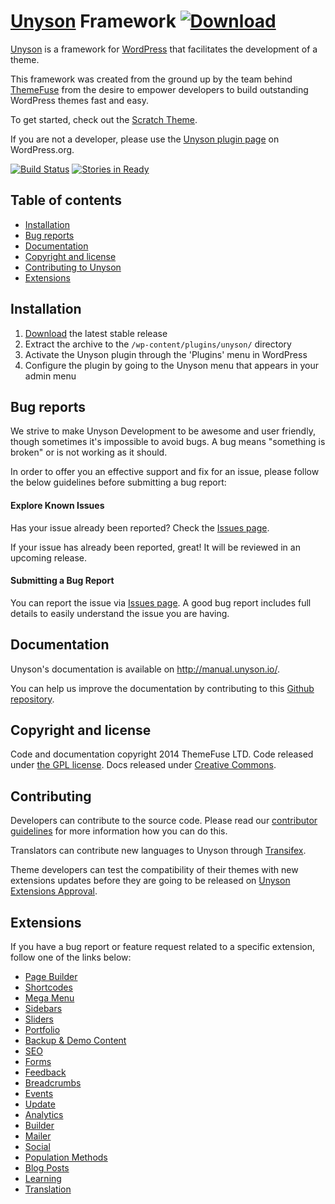 # [Unyson](https://wordpress.org/plugins/unyson/) Framework [ ![Download](https://static.md/c1cea378c63f839fbede18687134423f.jpeg) ](https://github.com/ThemeFuse/Unyson/releases/latest)

[Unyson](http://unyson.io/) is a framework for [WordPress](http://wordpress.org/) that facilitates the development of a theme.

This framework was created from the ground up by the team behind [ThemeFuse](http://themefuse.com/) from the desire to empower developers to build outstanding WordPress themes fast and easy.

To get started, check out the [Scratch Theme](https://github.com/ThemeFuse/Scratch-Theme).

If you are not a developer, please use the [Unyson plugin page](https://wordpress.org/plugins/unyson/) on WordPress.org.

[![Build Status](https://travis-ci.org/ThemeFuse/Unyson.svg?branch=master)](https://travis-ci.org/ThemeFuse/Unyson) [![Stories in Ready](https://badge.waffle.io/ThemeFuse/Unyson.svg?label=ready&title=Ready)](http://waffle.io/ThemeFuse/Unyson)

## Table of contents

* [Installation](#installation)
* [Bug reports](#bug-reports)
* [Documentation](#documentation)
* [Copyright and license](#copyright-and-license)
* [Contributing to Unyson](#contributing)
* [Extensions](#extensions)

## Installation

1. [Download](https://github.com/ThemeFuse/Unyson/releases/latest) the latest stable release
2. Extract the archive to the `/wp-content/plugins/unyson/` directory
3. Activate the Unyson plugin through the 'Plugins' menu in WordPress
4. Configure the plugin by going to the Unyson menu that appears in your admin menu

## Bug reports

We strive to make Unyson Development  to be awesome and user friendly, though sometimes it's impossible to avoid bugs.
A bug means "something is broken" or is not working as it should.

In order to offer you an effective support and fix for an issue, please follow the below guidelines before submitting a bug report:

#### Explore Known Issues

Has your issue already been reported? Check the [Issues page](https://github.com/ThemeFuse/Unyson/issues).

If your issue has already been reported, great! It will be reviewed in an upcoming release.

#### Submitting a Bug Report

You can report the issue via [Issues page](https://github.com/ThemeFuse/Unyson/issues).
A good bug report includes full details to easily understand the issue you are having.

## Documentation

Unyson's documentation is available on http://manual.unyson.io/.

You can help us improve the documentation by contributing to this [Github repository](https://github.com/ThemeFuse/Unyson-Documentation).

## Copyright and license

Code and documentation copyright 2014 ThemeFuse LTD. Code released under [the GPL license](https://github.com/ThemeFuse/Unyson/blob/master/framework/LICENSE). Docs released under [Creative Commons](https://github.com/ThemeFuse/Unyson-Documentation/blob/master/LICENSE).

## Contributing

Developers can contribute to the source code. Please read our [contributor guidelines](https://github.com/ThemeFuse/Unyson/blob/master/CONTRIBUTING.md) for more information how you can do this.

Translators can contribute new languages to Unyson through [Transifex](https://www.transifex.com/projects/p/unyson/).

Theme developers can test the compatibility of their themes with new extensions updates before they are going to be released on [Unyson Extensions Approval](https://github.com/ThemeFuse/Unyson-Extensions-Approval).

## Extensions

If you have a bug report or feature request related to a specific extension, follow one of the links below:

* [Page Builder](https://github.com/ThemeFuse/Unyson-PageBuilder-Extension)
* [Shortcodes](https://github.com/ThemeFuse/Unyson-Shortcodes-Extension)
* [Mega Menu](https://github.com/ThemeFuse/Unyson-MegaMenu-Extension)
* [Sidebars](https://github.com/ThemeFuse/Unyson-Sidebars-Extension)
* [Sliders](https://github.com/ThemeFuse/Unyson-Sliders-Extension)
* [Portfolio](https://github.com/ThemeFuse/Unyson-Portfolio-Extension)
* [Backup & Demo Content](https://github.com/ThemeFuse/Unyson-Backups-Extension)
* [SEO](https://github.com/ThemeFuse/Unyson-SEO-Extension)
* [Forms](https://github.com/ThemeFuse/Unyson-Forms-Extension)
* [Feedback](https://github.com/ThemeFuse/Unyson-Feedback-Extension)
* [Breadcrumbs](https://github.com/ThemeFuse/Unyson-Breadcrumbs-Extension)
* [Events](https://github.com/ThemeFuse/Unyson-Events-Extension)
* [Update](https://github.com/ThemeFuse/Unyson-Update-Extension)
* [Analytics](https://github.com/ThemeFuse/Unyson-Analytics-Extension)
* [Builder](https://github.com/ThemeFuse/Unyson-Builder-Extension)
* [Mailer](https://github.com/ThemeFuse/Unyson-Mailer-Extension)
* [Social](https://github.com/ThemeFuse/Unyson-Social-Extension)
* [Population Methods](https://github.com/ThemeFuse/Unyson-PopulationMethods-Extension)
* [Blog Posts](https://github.com/ThemeFuse/Unyson-Blog-Extension)
* [Learning](https://github.com/ThemeFuse/Unyson-Learning-Extension)
* [Translation](https://github.com/ThemeFuse/Unyson-Translation-Extension)

